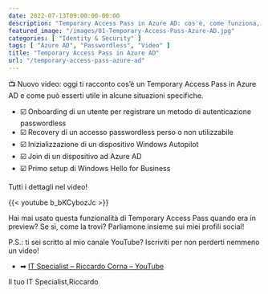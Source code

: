 ```yaml
---
date: 2022-07-13T09:00:00-00:00
description: "Temporary Access Pass in Azure AD: cos'è, come funziona, in quali situazioni risulta utile e demo di esperienza utente."
featured_image: "/images/01-Temporary-Access-Pass-Azure-AD.jpg"
categories: [ "Identity & Security" ]
tags: [ "Azure AD", "Passwordless", "Video" ]
title: "Temporary Access Pass in Azure AD"
url: "/temporary-access-pass-azure-ad"
---
```

📺 Nuovo video: oggi ti racconto cos’è un Temporary Access Pass in Azure AD e come può esserti utile in alcune situazioni specifiche.

- ☑️ Onboarding di un utente per registrare un metodo di autenticazione passwordless
- ☑️ Recovery di un accesso passwordless perso o non utilizzabile
- ☑️ Inizializzazione di un dispositivo Windows Autopilot
- ☑️ Join di un dispositivo ad Azure AD
- ☑️ Primo setup di Windows Hello for Business

Tutti i dettagli nel video!

{{< youtube b_bKCybozJc >}}

Hai mai usato questa funzionalità di Temporary Access Pass quando era in preview? Se sì, come la trovi? Parliamone insieme sui miei profili social!

P.S.: ti sei scritto al mio canale YouTube? Iscriviti per non perderti nemmeno un video!

- ➡ [IT Specialist – Riccardo Corna – YouTube](https://youtube.com/@ITSpecialistCloud)

Il tuo IT Specialist,Riccardo